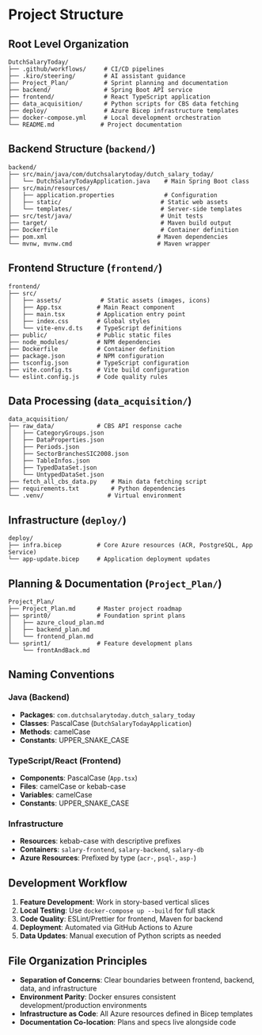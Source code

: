 # Project Structure

## Root Level Organization

```
DutchSalaryToday/
├── .github/workflows/     # CI/CD pipelines
├── .kiro/steering/        # AI assistant guidance
├── Project_Plan/          # Sprint planning and documentation
├── backend/               # Spring Boot API service
├── frontend/              # React TypeScript application
├── data_acquisition/      # Python scripts for CBS data fetching
├── deploy/                # Azure Bicep infrastructure templates
├── docker-compose.yml     # Local development orchestration
└── README.md             # Project documentation
```

## Backend Structure (`backend/`)

```
backend/
├── src/main/java/com/dutchsalarytoday/dutch_salary_today/
│   └── DutchSalaryTodayApplication.java    # Main Spring Boot class
├── src/main/resources/
│   ├── application.properties              # Configuration
│   ├── static/                            # Static web assets
│   └── templates/                         # Server-side templates
├── src/test/java/                         # Unit tests
├── target/                                # Maven build output
├── Dockerfile                             # Container definition
├── pom.xml                               # Maven dependencies
└── mvnw, mvnw.cmd                        # Maven wrapper
```

## Frontend Structure (`frontend/`)

```
frontend/
├── src/
│   ├── assets/           # Static assets (images, icons)
│   ├── App.tsx          # Main React component
│   ├── main.tsx         # Application entry point
│   ├── index.css        # Global styles
│   └── vite-env.d.ts    # TypeScript definitions
├── public/              # Public static files
├── node_modules/        # NPM dependencies
├── Dockerfile           # Container definition
├── package.json         # NPM configuration
├── tsconfig.json        # TypeScript configuration
├── vite.config.ts       # Vite build configuration
└── eslint.config.js     # Code quality rules
```

## Data Processing (`data_acquisition/`)

```
data_acquisition/
├── raw_data/            # CBS API response cache
│   ├── CategoryGroups.json
│   ├── DataProperties.json
│   ├── Periods.json
│   ├── SectorBranchesSIC2008.json
│   ├── TableInfos.json
│   ├── TypedDataSet.json
│   └── UntypedDataSet.json
├── fetch_all_cbs_data.py    # Main data fetching script
├── requirements.txt         # Python dependencies
└── .venv/                  # Virtual environment
```

## Infrastructure (`deploy/`)

```
deploy/
├── infra.bicep          # Core Azure resources (ACR, PostgreSQL, App Service)
└── app-update.bicep     # Application deployment updates
```

## Planning & Documentation (`Project_Plan/`)

```
Project_Plan/
├── Project_Plan.md      # Master project roadmap
├── sprint0/             # Foundation sprint plans
│   ├── azure_cloud_plan.md
│   ├── backend_plan.md
│   └── frontend_plan.md
└── sprint1/             # Feature development plans
    └── frontAndBack.md
```

## Naming Conventions

### Java (Backend)

- **Packages**: `com.dutchsalarytoday.dutch_salary_today`
- **Classes**: PascalCase (`DutchSalaryTodayApplication`)
- **Methods**: camelCase
- **Constants**: UPPER_SNAKE_CASE

### TypeScript/React (Frontend)

- **Components**: PascalCase (`App.tsx`)
- **Files**: camelCase or kebab-case
- **Variables**: camelCase
- **Constants**: UPPER_SNAKE_CASE

### Infrastructure

- **Resources**: kebab-case with descriptive prefixes
- **Containers**: `salary-frontend`, `salary-backend`, `salary-db`
- **Azure Resources**: Prefixed by type (`acr-`, `psql-`, `asp-`)

## Development Workflow

1. **Feature Development**: Work in story-based vertical slices
2. **Local Testing**: Use `docker-compose up --build` for full stack
3. **Code Quality**: ESLint/Prettier for frontend, Maven for backend
4. **Deployment**: Automated via GitHub Actions to Azure
5. **Data Updates**: Manual execution of Python scripts as needed

## File Organization Principles

- **Separation of Concerns**: Clear boundaries between frontend, backend, data, and infrastructure
- **Environment Parity**: Docker ensures consistent development/production environments
- **Infrastructure as Code**: All Azure resources defined in Bicep templates
- **Documentation Co-location**: Plans and specs live alongside code
